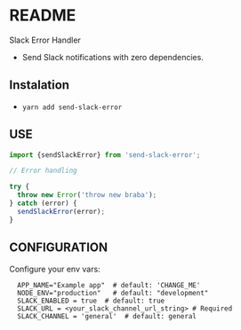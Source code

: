 # README

Slack Error Handler

- Send Slack notifications with zero dependencies.

## Instalation

- `yarn add send-slack-error`

## USE

```javascript
import {sendSlackError} from 'send-slack-error';

// Error handling

try {
  throw new Error('throw new braba');
} catch (error) {
  sendSlackError(error);
}
```

## CONFIGURATION

Configure your env vars:

```env
  APP_NAME="Example app"  # default: 'CHANGE_ME'
  NODE_ENV="production"   # default: "development"
  SLACK_ENABLED = true  # default: true
  SLACK_URL = <your_slack_channel_url_string> # Required
  SLACK_CHANNEL = 'general'  # default: general
```
